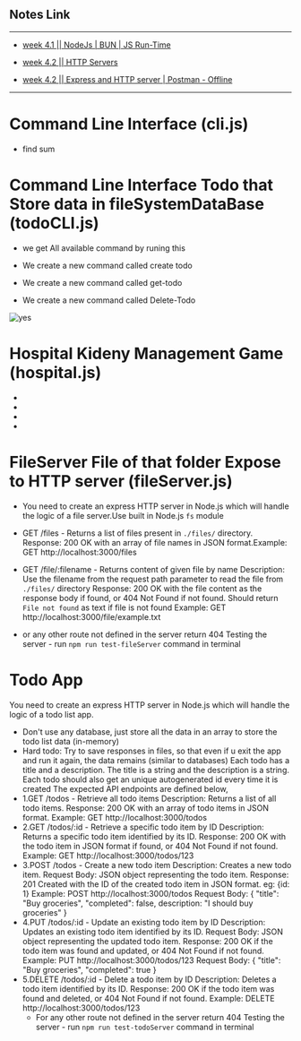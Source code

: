## Notes Link

---

- [week 4.1 || NodeJs | BUN | JS Run-Time](https://petal-estimate-4e9.notion.site/Node-js-Bun-and-JS-runtimes-a09a41ccd61c4f498e55750c9a1c9b34)

- [week 4.2 || HTTP Servers](https://petal-estimate-4e9.notion.site/Intro-to-HTTP-26c5803f153b4401aa76e9fac08ac427)

- [week 4.2 || Express and HTTP server | Postman - Offline](https://100x-b-mcdn.akamai.net.in/cohort-2-slides/express2.pdf)

---

# Command Line Interface (cli.js)

- find sum

# Command Line Interface Todo that Store data in fileSystemDataBase (todoCLI.js)

- we get All available command by runing this

- We create a new command called create todo

- We create a new command called get-todo

- We create a new command called Delete-Todo

![yes](/Users/vikram/Coding/Web-Dev-Cohort/week4/assets/yes.png)

# Hospital Kideny Management Game (hospital.js)

-

-

-

-

# FileServer File of that folder Expose to HTTP server (fileServer.js)

- You need to create an express HTTP server in Node.js which will handle the logic of a file server.Use built in Node.js `fs` module

- GET /files - Returns a list of files present in `./files/` directory. Response: 200 OK with an array of file names in JSON format.Example: GET http://localhost:3000/files

- GET /file/:filename - Returns content of given file by name
  Description: Use the filename from the request path parameter to read the file from `./files/` directory
  Response: 200 OK with the file content as the response body if found, or 404 Not Found if not found. Should return `File not found` as text if file is not found
  Example: GET http://localhost:3000/file/example.txt

- or any other route not defined in the server return 404
  Testing the server - run `npm run test-fileServer` command in terminal

# Todo App

You need to create an express HTTP server in Node.js which will handle the logic of a todo list app.

- Don't use any database, just store all the data in an array to store the todo list data (in-memory)
- Hard todo: Try to save responses in files, so that even if u exit the app and run it again, the data remains (similar to databases)
  Each todo has a title and a description. The title is a string and the description is a string.
  Each todo should also get an unique autogenerated id every time it is created
  The expected API endpoints are defined below,
- 1.GET /todos - Retrieve all todo items
  Description: Returns a list of all todo items.
  Response: 200 OK with an array of todo items in JSON format.
  Example: GET http://localhost:3000/todos
- 2.GET /todos/:id - Retrieve a specific todo item by ID
  Description: Returns a specific todo item identified by its ID.
  Response: 200 OK with the todo item in JSON format if found, or 404 Not Found if not found.
  Example: GET http://localhost:3000/todos/123
- 3.POST /todos - Create a new todo item
  Description: Creates a new todo item.
  Request Body: JSON object representing the todo item.
  Response: 201 Created with the ID of the created todo item in JSON format. eg: {id: 1}
  Example: POST http://localhost:3000/todos
  Request Body: { "title": "Buy groceries", "completed": false, description: "I should buy groceries" }
- 4.PUT /todos/:id - Update an existing todo item by ID
  Description: Updates an existing todo item identified by its ID.
  Request Body: JSON object representing the updated todo item.
  Response: 200 OK if the todo item was found and updated, or 404 Not Found if not found.
  Example: PUT http://localhost:3000/todos/123
  Request Body: { "title": "Buy groceries", "completed": true }
- 5.DELETE /todos/:id - Delete a todo item by ID
  Description: Deletes a todo item identified by its ID.
  Response: 200 OK if the todo item was found and deleted, or 404 Not Found if not found.
  Example: DELETE http://localhost:3000/todos/123
  - For any other route not defined in the server return 404
    Testing the server - run `npm run test-todoServer` command in terminal
